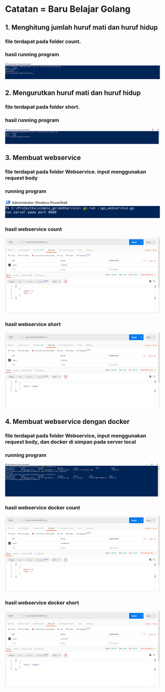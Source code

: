 # Catatan = Baru Belajar Golang

<h2>1. Menghitung jumlah huruf mati dan huruf hidup</h2>
<h3><p>file terdapat pada folder count.<p></h3>
<h3><p>hasil running program<p></h3>

![alt text](https://github.com/dian1up/simple_go/blob/master/ss/count.PNG)

<h2>2. Mengurutkan huruf mati dan huruf hidup</h2>
<h3><p>file terdapat pada folder short.<p></h3>
<h3><p>hasil running program<p></h3>

![alt text](https://github.com/dian1up/simple_go/blob/master/ss/short.PNG)

<h2>3. Membuat webservice</h2>
<h3><p>file terdapat pada folder Webservice. input menggunakan request body<p></h3>
<h3><p>running program<p></h3>

![alt text](https://github.com/dian1up/simple_go/blob/master/ss/web.PNG)

<h3><p>hasil webservice count<p></h3>

![alt text](https://github.com/dian1up/simple_go/blob/master/ss/webCount.PNG)

<h3><p>hasil webservice short<p></h3>

![alt text](https://github.com/dian1up/simple_go/blob/master/ss/webShort.PNG)

<h2>4. Membuat webservice dengan docker</h2>
<h3><p>file terdapat pada folder Webservice, input menggunakan request body, dan docker di simpan pada server local<p></h3>
<h3><p>running program<p></h3>

![alt text](https://github.com/dian1up/simple_go/blob/master/ss/docker.PNG)

<h3><p>hasil webservice docker count<p></h3>

![alt text](https://github.com/dian1up/simple_go/blob/master/ss/dockerCount.PNG)

<h3><p>hasil webservice docker short<p></h3>

![alt text](https://github.com/dian1up/simple_go/blob/master/ss/dockerShort.PNG)
